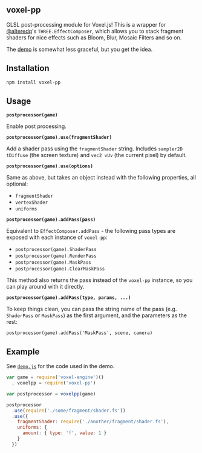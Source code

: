 ## voxel-pp ##

GLSL post-processing module for Voxel.js! This is a wrapper for
[@alteredq](http://github.com/alteredq)'s `THREE.EffectComposer`, which allows
you to stack fragment shaders for nice effects such as Bloom, Blur, Mosaic
Filters and so on.

The [demo](http://hughsk.github.com/voxel-pp) is somewhat less graceful,
but you get the idea.

## Installation ##

``` bash
npm install voxel-pp
```

## Usage ##

**`postprocessor(game)`**

Enable post processing.

**`postprocessor(game).use(fragmentShader)`**

Add a shader pass using the `fragmentShader` string. Includes
`sampler2D tDiffuse` (the screen texture) and `vec2 vUv` (the current pixel)
by default.

**`postprocessor(game).use(options)`**

Same as above, but takes an object instead with the following properties,
all optional:

* `fragmentShader`
* `vertexShader`
* `uniforms`

**`postprocessor(game).addPass(pass)`**

Equivalent to `EffectComposer.addPass` - the following pass types are exposed
with each instance of `voxel-pp`:

* `postprocessor(game).ShaderPass`
* `postprocessor(game).RenderPass`
* `postprocessor(game).MaskPass`
* `postprocessor(game).ClearMaskPass`

This method also returns the pass instead of the `voxel-pp` instance, so you
can play around with it directly.

**`postprocessor(game).addPass(type, params, ...)`**

To keep things clean, you can pass the string name of the pass
(e.g. `ShaderPass` or `MaskPass`) as the first argument, and the parameters
as the rest:

`postprocessor(game).addPass('MaskPass', scene, camera)`

## Example ##

See [`demo.js`](http://github.com/hughsk/voxel-pp/blob/master/demo.js) for the
code used in the demo.

``` javascript
var game = require('voxel-engine')()
  , voxelpp = require('voxel-pp')

var postprocessor = voxelpp(game)

postprocessor
  .use(require('./some/fragment/shader.fs'))
  .use({
    fragmentShader: require('./another/fragment/shader.fs'),
    uniforms: {
      amount: { type: 'f', value: 1 }
    }
  })
```

